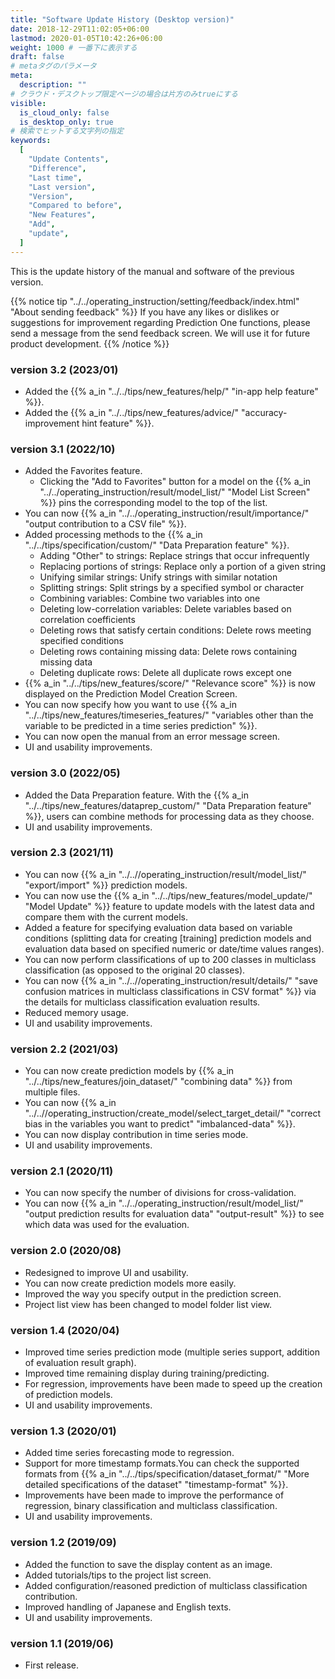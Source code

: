 ```yaml
---
title: "Software Update History (Desktop version)"
date: 2018-12-29T11:02:05+06:00
lastmod: 2020-01-05T10:42:26+06:00
weight: 1000 # 一番下に表示する
draft: false
# metaタグのパラメータ
meta:
  description: ""
# クラウド・デスクトップ限定ページの場合は片方のみtrueにする
visible:
  is_cloud_only: false
  is_desktop_only: true
# 検索でヒットする文字列の指定
keywords:
  [
    "Update Contents",
    "Difference",
    "Last time",
    "Last version",
    "Version",
    "Compared to before",
    "New Features",
    "Add",
    "update",
  ]
---
```


This is the update history of the manual and software of the previous version.

{{% notice tip "../../operating_instruction/setting/feedback/index.html" "About sending feedback" %}}
If you have any likes or dislikes or suggestions for improvement regarding Prediction One functions, please send a message from the send feedback screen. We will use it for future product development.
{{% /notice %}}

### version 3.2 (2023/01)

- Added the {{% a_in "../../tips/new_features/help/" "in-app help feature" %}}.
- Added the {{% a_in "../../tips/new_features/advice/" "accuracy-improvement hint feature" %}}.

### version 3.1 (2022/10)

- Added the Favorites feature.
  - Clicking the "Add to Favorites" button for a model on the {{% a_in "../../operating_instruction/result/model_list/" "Model List Screen" %}} pins the corresponding model to the top of the list.
- You can now {{% a_in "../../operating_instruction/result/importance/" "output contribution to a CSV file" %}}.
- Added processing methods to the {{% a_in "../../tips/specification/custom/" "Data Preparation feature" %}}.
  - Adding "Other" to strings: Replace strings that occur infrequently
  - Replacing portions of strings: Replace only a portion of a given string
  - Unifying similar strings: Unify strings with similar notation
  - Splitting strings: Split strings by a specified symbol or character
  - Combining variables: Combine two variables into one
  - Deleting low-correlation variables: Delete variables based on correlation coefficients
  - Deleting rows that satisfy certain conditions: Delete rows meeting specified conditions
  - Deleting rows containing missing data: Delete rows containing missing data
  - Deleting duplicate rows: Delete all duplicate rows except one
- {{% a_in "../../tips/new_features/score/" "Relevance score" %}} is now displayed on the Prediction Model Creation Screen.
- You can now specify how you want to use {{% a_in "../../tips/new_features/timeseries_features/" "variables other than the variable to be predicted in a time series prediction" %}}.
- You can now open the manual from an error message screen.
- UI and usability improvements.

### version 3.0 (2022/05)

- Added the Data Preparation feature. With the {{% a_in "../../tips/new_features/dataprep_custom/" "Data Preparation feature" %}}, users can combine methods for processing data as they choose.
- UI and usability improvements.

### version 2.3 (2021/11)

- You can now {{% a_in "../..//operating_instruction/result/model_list/" "export/import" %}} prediction models.
- You can now use the {{% a_in "../../tips/new_features/model_update/" "Model Update" %}} feature to update models with the latest data and compare them with the current models.
- Added a feature for specifying evaluation data based on variable conditions (splitting data for creating [training] prediction models and evaluation data based on specified numeric or date/time values ranges).
- You can now perform classifications of up to 200 classes in multiclass classification (as opposed to the original 20 classes).
- You can now {{% a_in "../..//operating_instruction/result/details/" "save confusion matrices in multiclass classifications in CSV format" %}} via the details for multiclass classification evaluation results.
- Reduced memory usage.
- UI and usability improvements.

### version 2.2 (2021/03)

- You can now create prediction models by {{% a_in "../../tips/new_features/join_dataset/" "combining data" %}} from multiple files.
- You can now {{% a_in "../..//operating_instruction/create_model/select_target_detail/" "correct bias in the variables you want to predict" "imbalanced-data" %}}.
- You can now display contribution in time series mode.
- UI and usability improvements.

### version 2.1 (2020/11)

- You can now specify the number of divisions for cross-validation.
- You can now {{% a_in "../../operating_instruction/result/model_list/" "output prediction results for evaluation data" "output-result" %}} to see which data was used for the evaluation.

### version 2.0 (2020/08)

- Redesigned to improve UI and usability.
- You can now create prediction models more easily.
- Improved the way you specify output in the prediction screen.
- Project list view has been changed to model folder list view.

### version 1.4 (2020/04)

- Improved time series prediction mode (multiple series support, addition of evaluation result graph).
- Improved time remaining display during training/predicting.
- For regression, improvements have been made to speed up the creation of prediction models.
- UI and usability improvements.

### version 1.3 (2020/01)

- Added time series forecasting mode to regression.
- Support for more timestamp formats.You can check the supported formats from {{% a_in "../../tips/specification/dataset_format/" "More detailed specifications of the dataset" "timestamp-format" %}}.
- Improvements have been made to improve the performance of regression, binary classification and multiclass classification.
- UI and usability improvements.

### version 1.2 (2019/09)

- Added the function to save the display content as an image.
- Added tutorials/tips to the project list screen.
- Added configuration/reasoned prediction of multiclass classification contribution.
- Improved handling of Japanese and English texts.
- UI and usability improvements.

### version 1.1 (2019/06)

- First release.
